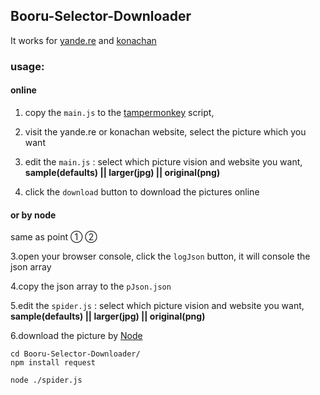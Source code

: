 ## Booru-Selector-Downloader
It works for [yande.re](https://yande.re/) and [konachan](https://konachan.com/)

### usage:
#### online
1. copy the ` main.js ` to the  [tampermonkey](http://tampermonkey.net/) script,

2. visit the yande.re or konachan website, select the picture which you want

3. edit the ` main.js ` : select which picture vision and website you want, <b>sample(defaults) || larger(jpg) || original(png)</b>

4. click the ` download ` button to download the pictures online

#### or by node
same as point ① ②

3.open your browser console, click the ` logJson ` button, it will console the json array

4.copy the json array to the ` pJson.json `

5.edit the ` spider.js ` : select which picture vision and website you want, <b>sample(defaults) || larger(jpg) || original(png)</b>

6.download the picture by [Node](https://nodejs.org/)
```shell
cd Booru-Selector-Downloader/
npm install request

node ./spider.js
```